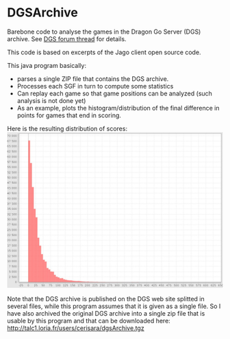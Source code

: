 DGSArchive
==========

Barebone code to analyse the games in the Dragon Go Server (DGS) archive.
See [DGS forum thread](http://www.dragongoserver.net/forum/read.php?forum=4&thread=39569#41889) for details.

This code is based on excerpts of the Jago client open source code.

This java program basically:
*  parses a single ZIP file that contains the DGS archive.
*  Processes each SGF in turn to compute some statistics
*  Can replay each game so that game positions can be analyzed (such analysis is not done yet)
*  As an example, plots the histogram/distribution of the final difference in points for games that end in scoring.

Here is the resulting distribution of scores:
![histogram](res/goscores.jpg)

Note that the DGS archive is published on the DGS web site splitted in several files, while this program
assumes that it is given as a single file. So I have also archived the original DGS archive into a single zip
file that is usable by this program and that can be downloaded here: http://talc1.loria.fr/users/cerisara/dgsArchive.tgz

